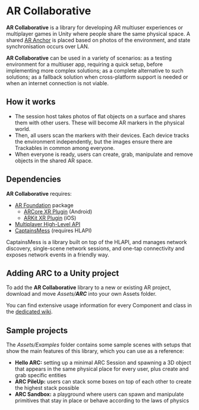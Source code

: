 # AR Collaborative

**AR Collaborative** is a library for developing AR multiuser experiences or multiplayer games in Unity where people share the same physical space. A shared [AR Anchor](https://docs.unity3d.com/Packages/com.unity.xr.arfoundation@4.0/api/UnityEngine.XR.ARFoundation.ARAnchor.html) is placed based on photos of the environment, and state synchronisation occurs over LAN.

**AR Collaborative** can be used in a variety of scenarios: as a testing environment for a multiuser app, requiring a quick setup, before implementing more complex solutions; as a complete alternative to such solutions; as a fallback solution when cross-platform support is needed or when an internet connection is not viable.

## How it works

-   The session host takes photos of flat objects on a surface and shares them with other users. These will become AR markers in the physical world.
-   Then, all users scan the markers with their devices. Each device tracks the environment independently, but the images ensure there are Trackables in common among everyone.
-   When everyone is ready, users can create, grab, manipulate and remove objects in the shared AR space.

## Dependencies

**AR Collaborative** requires:

-   [AR Foundation](https://docs.unity3d.com/Packages/com.unity.xr.arfoundation@4.0/manual/index.html) package
    -   [ARCore XR Plugin](https://docs.unity3d.com/Packages/com.unity.xr.arcore@4.0/manual/index.html) (Android)
    -   [ARKit XR Plugin](https://docs.unity3d.com/Packages/com.unity.xr.arkit@4.0/manual/index.html) (iOS)
-   [Multiplayer High-Level API](https://docs.unity3d.com/Manual/UNetUsingHLAPI.html)
-   [CaptainsMess](https://github.com/hengineer/CaptainsMess) (requires HLAPI)

CaptainsMess is a library built on top of the HLAPI, and manages network discovery, single-scene network sessions, and one-tap connectivity and exposes network events in a friendly way.

## Adding ARC to a Unity project

To add the **AR Collaborative** library to a new or existing AR project, download and move *Assets/**ARC*** into your own Assets folder.

You can find extensive usage information for every Component and class in the [dedicated wiki](https://github.com/liggiorgio/ar-collaborative/wiki).

## Sample projects

The *Assets/Examples* folder contains some sample scenes with setups that show the main features of this library, which you can use as a reference:

-   **Hello ARC:** setting up a minimal ARC Session and spawning a 3D object that appears in the same physical place for every user, plus create and grab specific entities
-   **ARC PileUp:** users can stack some boxes on top of each other to create the highest stack possible
-   **ARC Sandbox:** a playground where users can spawn and manipulate primitives that stay in place or behave according to the laws of physics

